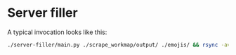 # Server filler

A typical invocation looks like this:

```bash
./server-filler/main.py ./scrape_workmap/output/ ./emojis/ && rsync -avz --safe-links --progress ./emojis/ 'username@yourserver:/var/www/emojis/'
```
